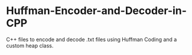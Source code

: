 # Huffman-Encoder-and-Decoder-in-CPP
C++ files to encode and decode .txt files using Huffman Coding and a custom heap class.
